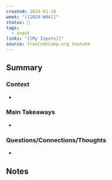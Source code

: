 ```yaml
---
created: 2024-01-28
week: "[[2024-W04]]"
status: 🔴
tags:
  - input
links: "[[My Inputs]]"
source: freeCodeCamp.org Youtube
---
```

## Summary
### Context
- 
### Main Takeaways
- 
### Questions/Connections/Thoughts
- 
## Notes





